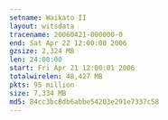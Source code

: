 ```yaml
---
setname: Waikato II
layout: witsdata
tracename: 20060421-000000-0
end: Sat Apr 22 12:00:00 2006
gzsize: 2,324 MB
len: 24:00:00
start: Fri Apr 21 12:00:01 2006
totalwirelen: 48,427 MB
pkts: 95 million
size: 7,334 MB
md5: 84cc3bc8db6abbe54203e291e7337c58
---
```

